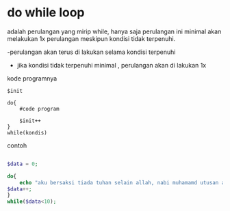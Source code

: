 # do while loop

adalah perulangan yang mirip while, hanya saja perulangan ini minimal akan melakukan 1x perulangan meskipun kondisi tidak terpenuhi.

-perulangan akan terus di lakukan selama kondisi terpenuhi
- jika kondisi tidak terpenuhi minimal , perulangan akan di lakukan 1x

kode programnya

```
$init

do{
    #code program
    
    $init++
}
while(kondis)
```

contoh
```php

$data = 0;

do{
    echo "aku bersaksi tiada tuhan selain allah, nabi muhamamd utusan allah";
$data++;
}
while($data<10);

```
